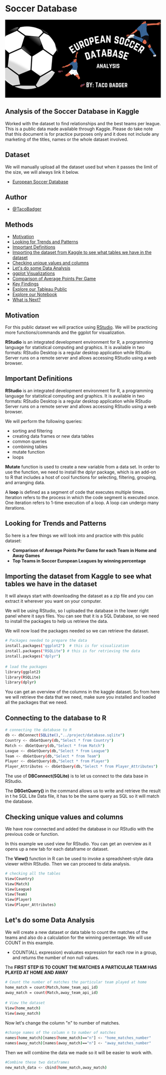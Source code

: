 # Soccer Database
![](https://raw.githubusercontent.com/TacoBadger/Soccer-Database/e01e9cb3438da6373dd5f4424438c4143b1eaaa4/banner.png)

## Analysis of the Soccer Database in Kaggle
Worked with the dataset to find relationships and the best teams per league. This is a public data made available through Kaggle. Please do take note that this document is for practice purposes only and it does not include any marketing of the titles, names or the whole dataset involved.

## Dataset
We will manually upload all the dataset used but when it passes the limit of the size, we will always link it below.
- [European Soccer Database](https://www.kaggle.com/datasets/hugomathien/soccer)

## Author
- [@TacoBadger](https://github.com/TacoBadger)

## Methods
- [Motivation](#motivation)
- [Looking for Trends and Patterns](#looking-for-trends-and-patterns)
- [Important Definitions](#important-definitions)
- [Importing the dataset from Kaggle to see what tables we have in the dataset](#importing-the-dataset-from-kaggle-to-see-what-tables-we-have-in-the-dataset)
- [Checking unique values and columns](#checking-unique-values-and-columns)
- [Let's do some Data Analysis](#lets-do-some-data-analysis)
- [ggplot Visualizations](#ggplot-visualizations)
- [Comparison of Average Points Per Game](#comparison-of-average-points-per-game)
- [Key Findings](#key-findings)
- [Explore our Tableau Public](#explore-our-tableau-public)
- [Explore our Notebook](#explore-our-notebook)
- [What is Next?](#what-is-next)

## Motivation
For this public dataset we will practice using [RStudio](https://rstudio.cloud/). We will be practicing more functions/commands and the ggplot for visualization.

**RStudio** is an integrated development environment for R, a programming language for statistical computing and graphics. It is available in two formats: RStudio Desktop is a regular desktop application while RStudio Server runs on a remote server and allows accessing RStudio using a web browser.

## Important Definitions
**RStudio** is an integrated development environment for R, a programming language for statistical computing and graphics. It is available in two formats: RStudio Desktop is a regular desktop application while RStudio Server runs on a remote server and allows accessing RStudio using a web browser.

We will perform the following queries:
- sorting and filtering
- creating data frames or new data tables
- common queries
- combining tables
- mutate function
- loops

**Mutate** function is used to create a new variable from a data set. In order to use the function, we need to install the dplyr package, which is an add-on to R that includes a host of cool functions for selecting, filtering, grouping, and arranging data.

A **loop** is defined as a segment of code that executes multiple times. Iteration refers to the process in which the code segment is executed once. One iteration refers to 1-time execution of a loop. A loop can undergo many iterations.

## Looking for Trends and Patterns
So here is a few things we will look into and practice with this public dataset:
- **Comparison of Average Points Per Game for each Team in Home and Away Games**
- **Top Teams in Soccer European Leagues by winning percentage**

## Importing the dataset from Kaggle to see what tables we have in the dataset
It will always start with downloading the dataset as a zip file and you can extract it wherever you want on your computer.

We will be using RStudio, so I uploaded the database in  the lower right panel where it says files. You can see that it is a SQL Database, so we need to install the packages to help us retrieve the data.

We will now load the packages needed so we can retrieve the dataset.

```bash 
# Packages needed to prepare the data
install.packages("ggplot2")  # this is for visualization
install.packages("RSQLite") # this is for retrieving the data
install.packages("dplyr")

# load the packages
library(ggplot2)
library(RSQLite)
library(dplyr)
```
You can get an overview of the columns in the kaggle dataset. So from here we will retrieve the data that we need, make sure you installed and loaded all the packages that we need.

## Connecting to the database to R
```bash 
# connecting the database to R
db <- dbConnect(SQLite(),"../project/database.sqlite")
Country <- dbGetQuery(db,"Select * from Country")
Match <- dbGetQuery(db,"Select * from Match")
League <- dbGetQuery(db,"Select * from League")
Team <- dbGetQuery(db,"Select * from Team")
Player <- dbGetQuery(db,"Select * from Player")
Player_Attributes <- dbGetQuery(db,"Select * from Player_Attributes")
```
The use of **DBConnect(SQLite)** is to let us connect to the data base in RStudio.

The **DBGetQuery()** in the command allows us to write and retrieve the result in t he SQL Lite Data file, it has to be the same query as SQL so it will match the database.

## Checking unique values and columns
We have now connected and added the database in our RStudio with the previous code or function.

In this example we used view for RStudio. You can get an overview as it opens up a new tab for each dataframe or dataset.

The **View()** function in R can be used to invoke a spreadsheet-style data viewer within RStudio. Then we can proceed to data analysis.

```bash 
# checking all the tables
View(Country)
View(Match)
View(League)
View(Team)
View(Player)
View(Player_Attributes)
```

## Let's do some Data Analysis
We will create a new dataset or data table to count the matches of the teams and also do a calculation for the winning percentage. We will use COUNT in this example.
- COUNT(ALL expression) evaluates expression for each row in a group, and returns the number of non null values.

The **FIRST STEP IS TO COUNT THE MATCHES A PARTICULAR TEAM HAS PLAYED AT HOME AND AWAY**

```bash 
# Count the number of matches the particular team played at home
home_match = count(Match,home_team_api_id)
away_match = count(Match,away_team_api_id)

# View the dataset
View(home_match)
View(away_match)
```
Now let's change the column "n" to number of matches.
```bash 
#change names of the column n to number of matches
names(home_match)[names(home_match)=="n"] <- "home_matches_number"
names(away_match)[names(away_match)=="n"] <- "away_matches_number"
```
Then we will combine the data we made so it will be easier to work with.
```bash 
#Combine these two dataframes
new_match_data <- cbind(home_match,away_match)
```
